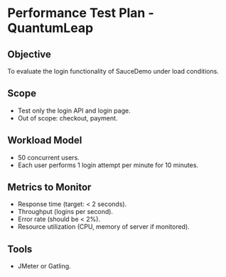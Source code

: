 # Performance Test Plan - QuantumLeap

## Objective
To evaluate the login functionality of SauceDemo under load conditions.

## Scope
- Test only the login API and login page.
- Out of scope: checkout, payment.

## Workload Model
- 50 concurrent users.
- Each user performs 1 login attempt per minute for 10 minutes.

## Metrics to Monitor
- Response time (target: < 2 seconds).
- Throughput (logins per second).
- Error rate (should be < 2%).
- Resource utilization (CPU, memory of server if monitored).

## Tools
- JMeter or Gatling.

